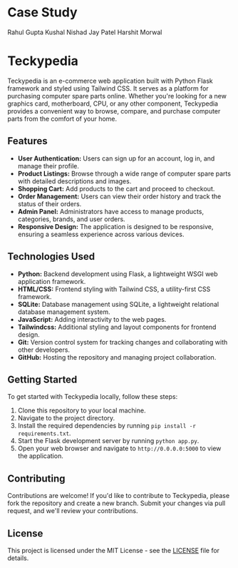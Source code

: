# Case Study
Rahul Gupta
Kushal Nishad
Jay Patel
Harshit Morwal

# Teckypedia

Teckypedia is an e-commerce web application built with Python Flask framework and styled using Tailwind CSS. It serves as a platform for purchasing computer spare parts online. Whether you're looking for a new graphics card, motherboard, CPU, or any other component, Teckypedia provides a convenient way to browse, compare, and purchase computer parts from the comfort of your home.

## Features

- **User Authentication:** Users can sign up for an account, log in, and manage their profile.
- **Product Listings:** Browse through a wide range of computer spare parts with detailed descriptions and images.
- **Shopping Cart:** Add products to the cart and proceed to checkout.
- **Order Management:** Users can view their order history and track the status of their orders.
- **Admin Panel:** Administrators have access to manage products, categories, brands, and user orders.
- **Responsive Design:** The application is designed to be responsive, ensuring a seamless experience across various devices.

## Technologies Used

- **Python:** Backend development using Flask, a lightweight WSGI web application framework.
- **HTML/CSS:** Frontend styling with Tailwind CSS, a utility-first CSS framework.
- **SQLite:** Database management using SQLite, a lightweight relational database management system.
- **JavaScript:** Adding interactivity to the web pages.
- **Tailwindcss:** Additional styling and layout components for frontend design.
- **Git:** Version control system for tracking changes and collaborating with other developers.
- **GitHub:** Hosting the repository and managing project collaboration.

## Getting Started

To get started with Teckypedia locally, follow these steps:

1. Clone this repository to your local machine.
2. Navigate to the project directory.
3. Install the required dependencies by running `pip install -r requirements.txt`.
4. Start the Flask development server by running `python app.py`.
5. Open your web browser and navigate to `http://0.0.0.0:5000` to view the application.

## Contributing

Contributions are welcome! If you'd like to contribute to Teckypedia, please fork the repository and create a new branch. Submit your changes via pull request, and we'll review your contributions.

## License

This project is licensed under the MIT License - see the [LICENSE](LICENSE) file for details.
